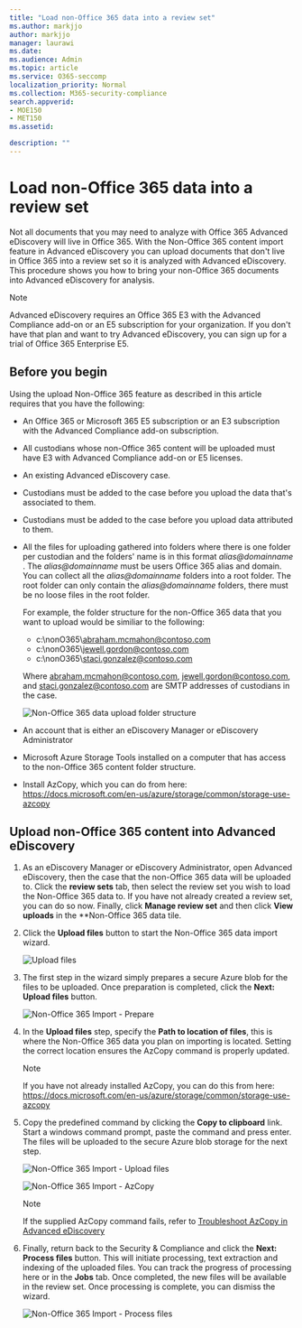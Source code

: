 ```yaml
---
title: "Load non-Office 365 data into a review set"
ms.author: markjjo
author: markjjo
manager: laurawi
ms.date: 
ms.audience: Admin
ms.topic: article
ms.service: O365-seccomp
localization_priority: Normal
ms.collection: M365-security-compliance 
search.appverid: 
- MOE150
- MET150
ms.assetid: 

description: ""
---
```


# Load non-Office 365 data into a review set

Not all documents that you may need to analyze with Office 365 Advanced eDiscovery will live in Office 365. With the Non-Office 365 content import feature in Advanced eDiscovery you can upload documents that don't live in Office 365 into a review set so it is analyzed with Advanced eDiscovery. This procedure shows you how to bring your non-Office 365 documents into Advanced eDiscovery for analysis.

>[!Note]
>Advanced eDiscovery requires an Office 365 E3 with the Advanced Compliance add-on or an E5 subscription for your organization. If you don't have that plan and want to try Advanced eDiscovery, you can sign up for a trial of Office 365 Enterprise E5.

## Before you begin

Using the upload Non-Office 365 feature as described in this article requires that you have the following:

- An Office 365 or Microsoft 365 E5 subscription or an E3 subscription with the Advanced Compliance add-on subscription.

- All custodians whose non-Office 365 content will be uploaded must have E3 with Advanced Compliance add-on or E5 licenses.

- An existing Advanced eDiscovery case.

- Custodians must be added to the case before you upload the data that's associated to them.

- Custodians must be added to the case before you upload data attributed to them.

- All the files for uploading gathered into folders where there is one folder per custodian and the folders' name is in this format *alias@domainname* . The *alias@domainname* must be users Office 365 alias and domain. You can collect all the *alias@domainname* folders into a root folder. The root folder can only contain the *alias@domainname* folders, there must be no loose files in the root folder.

   For example, the folder structure for the non-Office 365 data that you want to upload would be similiar to the following:

   - c:\nonO365\abraham.mcmahon@contoso.com
   - c:\nonO365\jewell.gordon@contoso.com
   - c:\nonO365\staci.gonzalez@contoso.com

   Where abraham.mcmahon@contoso.com, jewell.gordon@contoso.com, and staci.gonzalez@contoso.com are SMTP addresses of custodians in the case.

   ![Non-Office 365 data upload folder structure](../media/3f2dde84-294e-48ea-b44b-7437bd25284c.png)

- An account that is either an eDiscovery Manager or eDiscovery Administrator

- Microsoft Azure Storage Tools installed on a computer that has access to the non-Office 365 content folder structure.

- Install AzCopy, which you can do from here: https://docs.microsoft.com/en-us/azure/storage/common/storage-use-azcopy

## Upload non-Office 365 content into Advanced eDiscovery

1. As an eDiscovery Manager or eDiscovery Administrator, open Advanced eDiscovery, then the case that the non-Office 365 data will be uploaded to.  Click the **review sets** tab, then select the review set you wish to load the Non-Office 365 data to.  If you have not already created a review set, you can do so now.  Finally, click **Manage review set** and then click **View uploads** in the **Non-Office 365 data tile.

2. Click the **Upload files** button to start the Non-Office 365 data import wizard.

   ![Upload files](../media/574f4059-4146-4058-9df3-ec97cf28d7c7.png)

3. The first step in the wizard simply prepares a secure Azure blob for the files to be uploaded.  Once preparation is completed, click the **Next: Upload files** button.

   ![Non-Office 365 Import - Prepare](../media/0670a347-a578-454a-9b3d-e70ef47aec57.png)
 
4. In the **Upload files** step, specify the **Path to location of files**, this is where the Non-Office 365 data you plan on importing is located.  Setting the correct location ensures the AzCopy command is properly updated.

   > [!NOTE]
   > If you have not already installed AzCopy, you can do this from here: https://docs.microsoft.com/en-us/azure/storage/common/storage-use-azcopy

5. Copy the predefined command by clicking the **Copy to clipboard** link. Start a windows command prompt, paste the command and press enter.  The files will be uploaded to the secure Azure blob storage for the next step.

   ![Non-Office 365 Import - Upload files](../media/3ea53b5d-7f9b-4dfc-ba63-90a38c14d41a.png)

   ![Non-Office 365 Import - AzCopy](../media/504e2dbe-f36f-4f36-9b08-04aea85d8250.png)

   > [!NOTE]
   > If the supplied AzCopy command fails, refer to [Troubleshoot AzCopy in Advanced eDiscovery](troubleshooting-azcopy.md)

6. Finally, return back to the Security & Compliance and click the **Next: Process files** button.  This will initiate processing, text extraction and indexing of the uploaded files.  You can track the progress of processing here or in the **Jobs** tab.  Once completed, the new files will be available in the review set.  Once processing is complete, you can dismiss the wizard.

   ![Non-Office 365 Import - Process files](../media/218b1545-416a-4a9f-9b25-3b70e8508f67.png)

